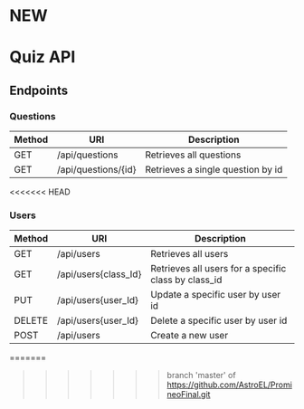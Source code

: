 # NEW
# Quiz API

## Endpoints

### Questions
| Method | URI | Description |
|---|---|---|
|GET|/api/questions|Retrieves all questions|
|GET|/api/questions/{id}|Retrieves a single question by id|

<<<<<<< HEAD
### Users
| Method | URI | Description |
|---|---|---|
|GET|/api/users|Retrieves all users|
|GET|/api/users{class_Id}|Retrieves all users for a specific class by class_id|
|PUT|/api/users{user_Id}|Update a specific user by user id|
|DELETE|/api/users{user_Id}|Delete a specific user by user id|
|POST|/api/users|Create a new user|
=======

>>>>>>> branch 'master' of https://github.com/AstroEL/PromineoFinal.git

